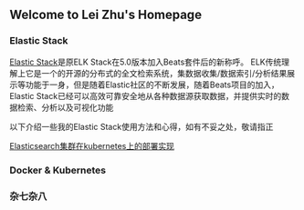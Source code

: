 ## Welcome to Lei Zhu's Homepage


### Elastic Stack
[Elastic Stack](https://www.elastic.co/products)是原ELK Stack在5.0版本加入Beats套件后的新称呼。
ELK传统理解上它是一个的开源的分布式的全文检索系统，集数据收集/数据索引/分析结果展示等功能于一身，但是随着Elastic社区的不断发展，随着Beats项目的加入，Elastic Stack已经可以高效可靠安全地从各种数据源获取数据，并提供实时的数据检索、分析以及可视化功能

以下介绍一些我的Elastic Stack使用方法和心得，如有不妥之处，敬请指正

[Elasticsearch集群在kubernetes上的部署实现](https://github.com/leizhu/leizhu.github.io/blob/master/Elasticsearch%E9%9B%86%E7%BE%A4%E5%9C%A8kubernetes%E4%B8%8A%E7%9A%84%E9%83%A8%E7%BD%B2%E5%AE%9E%E7%8E%B0.md)


### Docker & Kubernetes

### 杂七杂八

